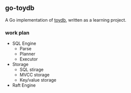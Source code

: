 ## go-toydb

A Go implementation of [toydb](https://github.com/erikgrinaker/toydb), written as a learning project.

### work plan
- SQL Engine
  - Parse
  - Planner
  - Executor
- Storage
  - SQL stirage
  - MVCC storage
  - Key/value storage
- Raft Engine